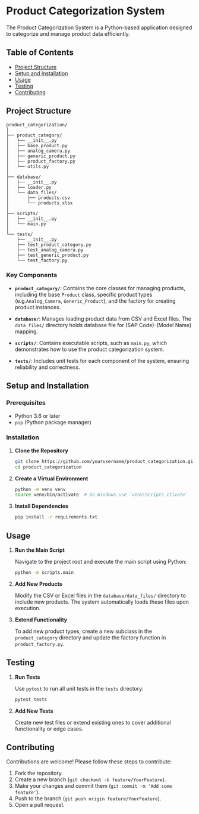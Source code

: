 # Product Categorization System

The Product Categorization System is a Python-based application designed to categorize and manage product data efficiently.

## Table of Contents

- [Project Structure](#project-structure)
- [Setup and Installation](#setup-and-installation)
- [Usage](#usage)
- [Testing](#testing)
- [Contributing](#contributing)

## Project Structure

```
product_categorization/
│
├── product_category/
│   ├── __init__.py
│   ├── base_product.py
│   ├── analog_camera.py
│   ├── generic_product.py
│   ├── product_factory.py
│   └── utils.py
│
├── database/
│   ├── __init__.py
│   ├── loader.py
│   └── data_files/
│       ├── products.csv
│       └── products.xlsx
│
├── scripts/
│   ├── __init__.py
│   └── main.py
│
└── tests/
    ├── __init__.py
    ├── test_product_category.py
    ├── test_analog_camera.py
    ├── test_generic_product.py
    └── test_factory.py
```

### Key Components

- **`product_category/`**: Contains the core classes for managing products, including the base `Product` class, specific product types (e.g.`Analog_Camera`, `Generic_Product`), and the factory for creating product instances.

- **`database/`**: Manages loading product data from CSV and Excel files. The `data_files/` directory holds database file for (SAP Code)-(Model Name) mapping.

- **`scripts/`**: Contains executable scripts, such as `main.py`, which demonstrates how to use the product categorization system.

- **`tests/`**: Includes unit tests for each component of the system, ensuring reliability and correctness.

## Setup and Installation

### Prerequisites

- Python 3.6 or later
- `pip` (Python package manager)

### Installation

1. **Clone the Repository**

   ```bash
   git clone https://github.com/yourusername/product_categorization.git
   cd product_categorization
   ```

2. **Create a Virtual Environment** 

   ```bash
   python -m venv venv
   source venv/bin/activate  # On Windows use `venv\Scripts ctivate`
   ```

3. **Install Dependencies**

   ```bash
   pip install -r requirements.txt
   ```


## Usage

1. **Run the Main Script**

   Navigate to the project root and execute the main script using Python:

   ```bash
   python -m scripts.main
   ```

2. **Add New Products**

   Modify the CSV or Excel files in the `database/data_files/` directory to include new products. The system automatically loads these files upon execution.

3. **Extend Functionality**

   To add new product types, create a new subclass in the `product_category` directory and update the factory function in `product_factory.py`.

## Testing

1. **Run Tests**

   Use `pytest` to run all unit tests in the `tests` directory:

   ```bash
   pytest tests
   ```

2. **Add New Tests**

   Create new test files or extend existing ones to cover additional functionality or edge cases.

## Contributing

Contributions are welcome! Please follow these steps to contribute:

1. Fork the repository.
2. Create a new branch (`git checkout -b feature/YourFeature`).
3. Make your changes and commit them (`git commit -m 'Add some feature'`).
4. Push to the branch (`git push origin feature/YourFeature`).
5. Open a pull request.

